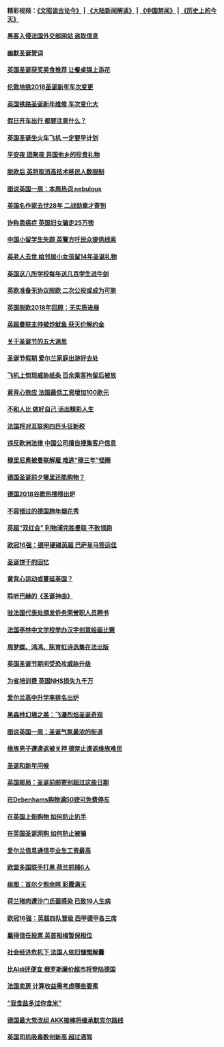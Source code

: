 #### 精彩视频：[《文昭谈古论今》](https://github.com/gfw-breaker/wenzhao/blob/master/README.md?t=12230631) | [《大陆新闻解读》](https://github.com/gfw-breaker/ntdtv-comedy/blob/master/README.md?t=12230631) | [《中国禁闻》](https://github.com/gfw-breaker/ntdtv-news/blob/master/README.md?t=12230631) | [《历史上的今天》](https://github.com/gfw-breaker/today-in-history/blob/master/README.md?t=12230631) 

#### [黑客入侵法国外交部网站 盗取信息](../pages/nsc974/n10927269.md?t=12230631) 

#### [幽默圣诞贺词](../pages/nsc974/n10926672.md?t=12230631) 

#### [英国圣诞获奖美食推荐 让餐桌锦上添花](../pages/nsc974/n10926641.md?t=12230631) 

#### [伦敦地铁2018圣诞新年车次变更](../pages/nsc974/n10926629.md?t=12230631) 

#### [英国铁路圣诞新年维修 车次变化大](../pages/nsc974/n10926618.md?t=12230631) 

#### [假日开车出行 都要注意什么？](../pages/nsc974/n10926610.md?t=12230631) 

#### [英国圣诞坐火车飞机 一定要早计划](../pages/nsc974/n10926599.md?t=12230631) 

#### [平安夜 团聚夜 异国他乡的珍贵礼物](../pages/nsc974/n10925634.md?t=12230631) 

#### [脱欧后 英将取消高技术移民人数限制](../pages/nsc974/n10924981.md?t=12230631) 

#### [图说英国一周：本周热词 nebulous](../pages/nsc974/n10925020.md?t=12230631) 

#### [英国名作家去世28年 二战勋章才寄到](../pages/nsc974/n10925014.md?t=12230631) 

#### [诈称患癌症 英国妇女骗走25万镑](../pages/nsc974/n10925008.md?t=12230631) 

#### [中国小留学生失踪  英警方吁民众提供线索](../pages/nsc974/n10925001.md?t=12230631) 

#### [英老人去世 给邻居小女孩留14年圣诞礼物](../pages/nsc974/n10924997.md?t=12230631) 

#### [英国这八所学校每年送几百学生进牛剑](../pages/nsc974/n10924990.md?t=12230631) 

#### [英欧准备无协议脱欧 二次公投或成为可能](../pages/nsc974/n10923373.md?t=12230631) 

#### [英国脱欧2018年回顾：无实质进展](../pages/nsc974/n10923355.md?t=12230631) 

#### [英超曼联主帅被炒鱿鱼 获天价解约金](../pages/nsc974/n10922656.md?t=12230631) 

#### [关于圣诞节的五大迷思](../pages/nsc974/n10919864.md?t=12230631) 

#### [圣诞节假期 爱尔兰家庭出游好去处](../pages/nsc974/n10919966.md?t=12230631) 

#### [飞机上惊现威胁纸条 百余乘客拘留后被放](../pages/nsc974/n10920081.md?t=12230631) 

#### [黄背心效应 法国最低工资增加100欧元](../pages/nsc974/n10919737.md?t=12230631) 

#### [不和人比 做好自己 活出精彩人生](../pages/nsc974/n10920053.md?t=12230631) 

#### [法国将对互联网四巨头征新税](../pages/nsc974/n10919837.md?t=12230631) 

#### [违反欧洲法律 中国公司擅自搜集客户信息](../pages/nsc974/n10918199.md?t=12230631) 

#### [穆里尼奥被曼联解雇 难逃“穆三年”怪圈](../pages/nsc974/n10919101.md?t=12230631) 

#### [德国圣诞前夕哪里还能购物？](../pages/nsc974/n10918186.md?t=12230631) 

#### [德国2018谷歌热搜榜出炉](../pages/nsc974/n10918077.md?t=12230631) 

#### [不容错过的德国跨年烟花秀](../pages/nsc974/n10917989.md?t=12230631) 

#### [英超“双红会” 利物浦完胜曼联 不败领跑](../pages/nsc974/n10917557.md?t=12230631) 

#### [欧冠16强：德甲硬碰英超 巴萨皇马签运佳](../pages/nsc974/n10917207.md?t=12230631) 

#### [圣诞饼干的回忆](../pages/nsc974/n10916160.md?t=12230631) 

#### [黄背心运动或蔓延英国？](../pages/nsc974/n10915769.md?t=12230631) 

#### [聆听巴赫的《圣诞神曲》](../pages/nsc974/n10910868.md?t=12230631) 

#### [驻法国代表处颁发侨务荣誉职人员聘书](../pages/nsc974/n10912829.md?t=12230631) 

#### [法国亭林中文学校举办汉字创意绘画比赛](../pages/nsc974/n10912809.md?t=12230631) 

#### [周梦蝶、鸿鸿、陈育虹诗选集在法出版](../pages/nsc974/n10912778.md?t=12230631) 

#### [英国圣诞节期间受恐攻威胁升级](../pages/nsc974/n10911486.md?t=12230631) 

#### [为省培训费  英国NHS损失九千万](../pages/nsc974/n10911478.md?t=12230631) 

#### [爱尔兰高中升学率排名出炉](../pages/nsc974/n10910761.md?t=12230631) 

#### [黑森林幻境之美：飞瀑烈焰圣诞奇观](../pages/nsc974/n10909442.md?t=12230631) 

#### [图说英国一周：圣诞气氛最浓的街道](../pages/nsc974/n10909173.md?t=12230631) 

#### [维族男子遭遣返被关押 德禁止遣返维族难民](../pages/nsc974/n10908943.md?t=12230631) 

#### [圣诞和新年问候](../pages/nsc974/n10909160.md?t=12230631) 

#### [英国邮局：圣诞前邮寄别超过这些日期](../pages/nsc974/n10909151.md?t=12230631) 

#### [在Debenhams购物满50镑可免费停车](../pages/nsc974/n10909136.md?t=12230631) 

#### [在英国上街购物 如何防止扒手](../pages/nsc974/n10909106.md?t=12230631) 

#### [在英国圣诞网购 如何防止被骗](../pages/nsc974/n10909085.md?t=12230631) 

#### [爱尔兰信息通信毕业生工资最高](../pages/nsc974/n10908531.md?t=12230631) 

#### [欧盟多国联手打黑 荷兰抓捕6人](../pages/nsc974/n10908389.md?t=12230631) 

#### [组图：首尔夕照余晖 彩霞满天](../pages/nsc974/n10908293.md?t=12230631) 

#### [荷兰猪肉遭沙门氏菌感染 已致19人生病](../pages/nsc974/n10908299.md?t=12230631) 

#### [欧冠16强：英超四队晋级 西甲德甲各三席](../pages/nsc974/n10907296.md?t=12230631) 

#### [赢得信任投票 英首相梅暂保相位](../pages/nsc974/n10907229.md?t=12230631) 

#### [社会经济危机下 法国人依旧慷慨解囊](../pages/nsc974/n10906090.md?t=12230631) 

#### [比Aldi还便宜 俄罗斯廉价超市将登陆德国](../pages/nsc974/n10905994.md?t=12230631) 

#### [法国卖房 计算收益需考虑哪些要素](../pages/nsc974/n10906125.md?t=12230631) 

#### [“我食盐多过你食米”](../pages/nsc974/n10905976.md?t=12230631) 

#### [德国最大党改组 AKK接棒将继承默克尔路线](../pages/nsc974/n10904680.md?t=12230631) 

#### [英国司机吸毒数创新高 超过酒驾](../pages/nsc974/n10904490.md?t=12230631) 

